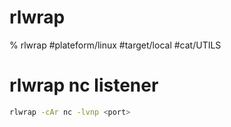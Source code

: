 # rlwrap
% rlwrap
#plateform/linux #target/local #cat/UTILS 

# rlwrap nc listener
```bash
rlwrap -cAr nc -lvnp <port>
```